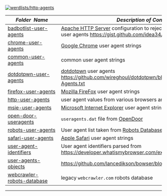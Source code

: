 [![werdlists/http-agents](https://img.shields.io/badge/werdlists-http_agents-purple.svg?logo=github&style=popout&longCache=true)](# "werdlists/http-agents")

|&nbsp;&nbsp;&nbsp;&nbsp;&nbsp;&nbsp;_Folder&nbsp;&nbsp;Name_&nbsp;&nbsp;&nbsp;&nbsp;&nbsp;&nbsp;| _Description of Contents_
|:--------------------|--------------------------------------------------------------------------------------------------------------------------------------------------------
| [badbotlist-user-agents](badbotlist-user-agents.conf) |  [Apache HTTP Server](https://httpd.apache.org) configuration to reject requests containing bad user agents <https://gist.github.com/idea34/1377722> 
| [chrome-user-agents](chrome-user-agents.txt) |  [Google Chrome](https://chrome.google.com) user agent strings 
| [common-user-agents](common-user-agents.txt) |  common user agent strings 
| [dotdotpwn-user-agents](dotdotpwn-user-agents.txt) | [dotdotpwn](https://github.com/wireghoul/dotdotpwn "DotDotPwn - The Directory Traversal Fuzzer") user agents <https://github.com/wireghoul/dotdotpwn/blob/master/DotDotPwn/User-Agents.txt>
| [firefox-user-agents](firefox-user-agents.txt) |  [Mozilla FireFox](https://mozilla.org/firefox) user agent strings 
| [http-user-agents](http-user-agents.txt) |  user agent values from various browsers and other HTTP clients 
| [msie-user-agents](msie-user-agents.txt) |  [Microsoft Internet Explorer](https://windows.microsoft.com/internet-explorer) user agent strings 
| [open-door-useragents](open-door-useragents.txt) | `useragents.dat` file from [OpenDoor](https://github.com/stanislav-web/OpenDoor "OWASP WEB Directory Scanner")
| [robots-user-agents](robots-user-agents.txt) |  User agent list taken from [Robots Database](http://robotstxt.org/db.html "The Web Robots Pages") 
| [safari-user-agents](safari-user-agents.txt) |  [Apple Safari](https://apple.com/safari) user agent strings 
| [user-agent-identifiers](user-agent-identifiers.txt) |  User agent identifiers parsed from <https://developer.whatismybrowser.com/explore>  
| [user-agents-objects](user-agents-objects.js) |  <https://github.com/lancedikson/bowser/blob/master/src/useragents.js> 
| [webcrawler-robots-database](webcrawler-robots-database.txt) |  legacy `webcrawler.com` robots database 

* * *

